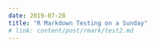 ```yaml
---
date: 2019-07-28
title: "R Markdown Testing on a Sunday"
# link: content/post/rmark/test2.md
---
```

